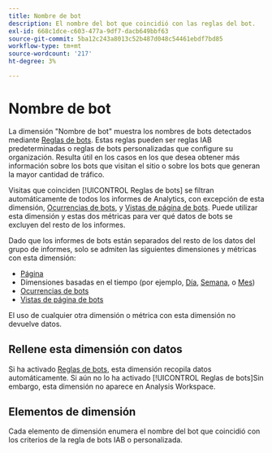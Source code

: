```yaml
---
title: Nombre de bot
description: El nombre del bot que coincidió con las reglas del bot.
exl-id: 668c1dce-c603-477a-9df7-dacb649bbf63
source-git-commit: 5ba12c243a8013c52b487d048c54461ebdf7bd85
workflow-type: tm+mt
source-wordcount: '217'
ht-degree: 3%

---
```


# Nombre de bot

La dimensión &quot;Nombre de bot&quot; muestra los nombres de bots detectados mediante [Reglas de bots](/help/admin/admin/c-manage-report-suites/c-edit-report-suites/general/bot-removal/bot-rules.md). Estas reglas pueden ser reglas IAB predeterminadas o reglas de bots personalizadas que configure su organización. Resulta útil en los casos en los que desea obtener más información sobre los bots que visitan el sitio o sobre los bots que generan la mayor cantidad de tráfico.

Visitas que coinciden [!UICONTROL Reglas de bots] se filtran automáticamente de todos los informes de Analytics, con excepción de esta dimensión, [Ocurrencias de bots](../metrics/bot-occurrences.md), y [Vistas de página de bots](../metrics/bot-page-views.md). Puede utilizar esta dimensión y estas dos métricas para ver qué datos de bots se excluyen del resto de los informes.

Dado que los informes de bots están separados del resto de los datos del grupo de informes, solo se admiten las siguientes dimensiones y métricas con esta dimensión:

* [Página](page.md)
* Dimensiones basadas en el tiempo (por ejemplo, [Día](day.md), [Semana](week.md), o [Mes](month.md))
* [Ocurrencias de bots](../metrics/bot-occurrences.md)
* [Vistas de página de bots](../metrics/bot-page-views.md)

El uso de cualquier otra dimensión o métrica con esta dimensión no devuelve datos.

## Rellene esta dimensión con datos

Si ha activado [Reglas de bots](/help/admin/admin/c-manage-report-suites/c-edit-report-suites/general/bot-removal/bot-rules.md), esta dimensión recopila datos automáticamente. Si aún no lo ha activado [!UICONTROL Reglas de bots]Sin embargo, esta dimensión no aparece en Analysis Workspace.

## Elementos de dimensión

Cada elemento de dimensión enumera el nombre del bot que coincidió con los criterios de la regla de bots IAB o personalizada.
